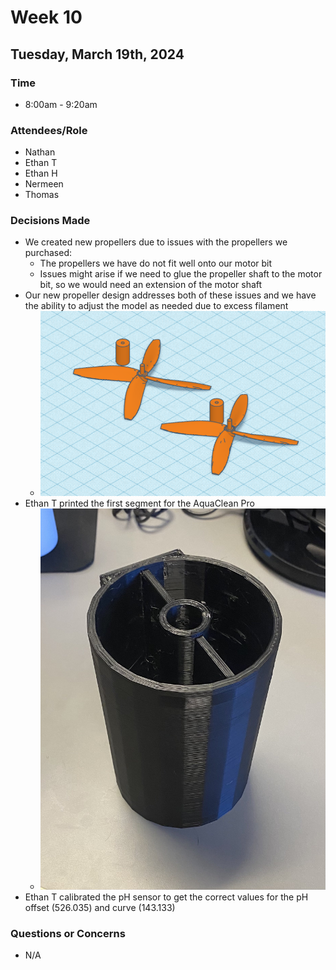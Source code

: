 # Week 10
## Tuesday, March 19th, 2024
### Time
- 8:00am - 9:20am
### Attendees/Role
- Nathan
- Ethan T
- Ethan H
- Nermeen
- Thomas
### Decisions Made
- We created new propellers due to issues with the propellers we purchased:
    - The propellers we have do not fit well onto our motor bit
    - Issues might arise if we need to glue the propeller shaft to the motor bit, so we would need an extension of the motor shaft
- Our new propeller design addresses both of these issues and we have the ability to adjust the model as needed due to excess filament
    - ![Propellers](img/NewPropellors.PNG)
- Ethan T printed the first segment for the AquaClean Pro
    - ![First_Segment](img/firstSegment.jpg)
- Ethan T calibrated the pH sensor to get the correct values for the pH offset (526.035) and curve (143.133)
### Questions or Concerns
- N/A